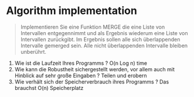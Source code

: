 # Algorithm implementation

>Implementieren Sie eine Funktion MERGE die eine Liste von Intervallen entgegennimmt und als Ergebnis wiederum eine Liste von Intervallen zurückgibt. Im Ergebnis sollen alle sich überlappenden Intervalle gemerged sein. Alle nicht überlappenden Intervalle bleiben unberührt.

1) Wie ist die Laufzeit Ihres Programms ?  O(n Log n) time
2) Wie kann die Robustheit sichergestellt werden, vor allem auch mit Hinblick auf sehr große Eingaben ? Teilen und erobern
3) Wie verhält sich der Speicherverbrauch ihres Programms ? Das brauchst O(n) Speicherplatz
